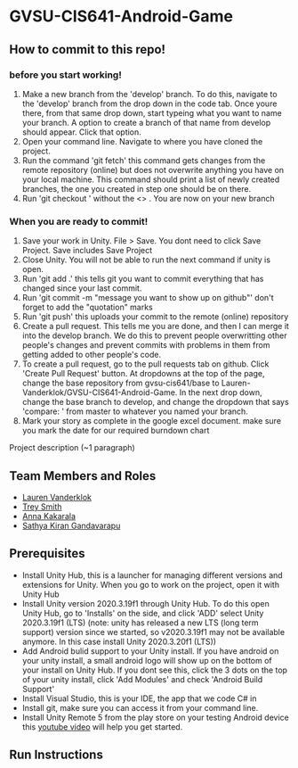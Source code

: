 # GVSU-CIS641-Android-Game

## How to commit to this repo!

### before you start working!

1. Make a new branch from the 'develop' branch. To do this, navigate to the 'develop' branch from the drop down in the code tab. Once youre there, from that same drop down, start typeing what you want to name your branch. A option to create a branch of that name from develop should appear. Click that option. 
2. Open your command line. Navigate to where you have cloned the project. 
3. Run the command 'git fetch' this command gets changes from the remote repository (online) but does not overwrite anything you have on your local machine. This command should print a list of newly created branches, the one you created in step one should be on there. 
4. Run 'git checkout <name of your new branch>' without the <> . You are now on your new branch

### When you are ready to commit!
  
1. Save your work in Unity. File > Save. You dont need to click Save Project. Save includes Save Project 
2. Close Unity. You will not be able to run the next command if unity is open. 
3. Run 'git add .' this tells git you want to commit everything that has changed since your last commit.
4. Run 'git commit -m "message you want to show up on github"' don't forget to add the "quotation" marks
5. Run 'git push' this uploads your commit to the remote (online) repository
6. Create a pull request. This tells me you are done, and then I can merge it into the develop branch. We do this to prevent people overwritting other people's changes and prevent commits with problems in them from getting added to other people's code.
7. To create a pull request, go to the pull requests tab on github. Click 'Create Pull Request' button. At dropdowns at the top of the page, change the base repository from gvsu-cis641/base to Lauren-Vanderklok/GVSU-CIS641-Android-Game. In the next drop down, change the base branch to develop, and change the dropdown that says 'compare: ' from master to whatever you named your branch.
8. Mark your story as complete in the google excel document. make sure you mark the date for our required burndown chart



Project description (~1 paragraph)

## Team Members and Roles

* [Lauren Vanderklok](https://github.com/Lauren-Vanderklok/CIS641-HW2-Vanderklok)
* [Trey Smith](https://github.com/Treybuchet116/it-CIS641-HW2-Smith.git)
* [Anna Kakarala](https://github.com/akakarala/641CIS-hw2-Kakarala)
* [Sathya Kiran Gandavarapu](https://github.com/sathya-rgv/CIS641-HW2-Gandavarapu)

## Prerequisites

* Install Unity Hub, this is a launcher for managing different versions and extensions for Unity. When you go to work on the project, open it with Unity Hub
* Install Unity version 2020.3.19f1 through Unity Hub. To do this open Unity Hub, go to 'Installs' on the side, and click 'ADD' select Unity 2020.3.19f1 (LTS) (note: unity has released a new LTS (long term support) version since we started, so v2020.3.19f1 may not be available anymore. In this case install Unity 2020.3.20f1 (LTS))
* Add Android bulid support to your Unity install. If you have android on your unity install, a small android logo will show up on the bottom of your install on Unity Hub. If you dont see this, click the 3 dots on the top of your unity install, click 'Add Modules' and check 'Android Build Support'
* Install Visual Studio, this is your IDE, the app that we code C# in
* Install git, make sure you can access it from your command line. 
* Install Unity Remote 5 from the play store on your testing Android device this [youtube video](https://www.youtube.com/watch?v=iCXwaehzRFQ) will help you get started. 


## Run Instructions
